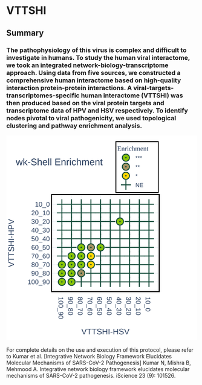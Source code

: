 # VTTSHI

## Summary

### The pathophysiology of this virus is complex and difficult to investigate in humans. To study the human viral interactome, we took an integrated network-biology-transcriptome approach. Using data from five sources, we constructed a comprehensive human interactome based on high-quality interaction protein-protein interactions. A viral-targets-transcriptomes-specific human interactome (VTTSHI) was then produced based on the viral protein targets and transcriptome data of HPV and HSV respectively. To identify nodes pivotal to viral pathogenicity, we used topological clustering and pathway enrichment analysis.

![](Images/Enrichment_dot.svg)

For complete details on the use and execution of this protocol, please refer to Kumar et al. 
[Integrative Network Biology Framework Elucidates Molecular Mechanisms of SARS-CoV-2 Pathogenesis] Kumar N, Mishra B, Mehmood A. Integrative network biology framework elucidates molecular mechanisms of SARS-CoV-2 pathogenesis. iScience 23 (9): 101526.

